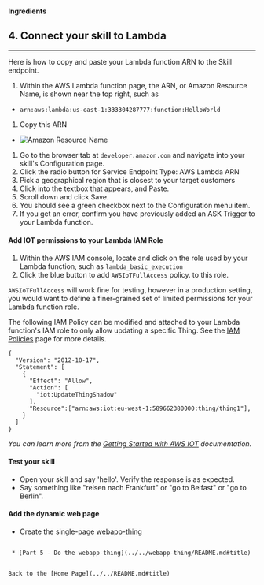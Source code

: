 #### Ingredients
## 4. Connect your skill to Lambda <a id="title"></a>
<hr />

Here is how to copy and paste your Lambda function ARN to the Skill endpoint.

1. Within the AWS Lambda function page, the ARN, or Amazon Resource Name, is shown near the top right, such as
 *  ``` arn:aws:lambda:us-east-1:333304287777:function:HelloWorld ```
1. Copy this ARN
 + ![Amazon Resource Name](https://m.media-amazon.com/images/G/01/cookbook/arn._TTH_.png)
1. Go to the browser tab at ```developer.amazon.com``` and navigate into your skill's Configuration page.
1. Click the radio button for Service Endpoint Type: AWS Lambda ARN
1. Pick a geographical region that is closest to your target customers
1. Click into the textbox that appears, and Paste.
1. Scroll down and click Save.
1. You should see a green checkbox next to the Configuration menu item.
1. If you get an error, confirm you have previously added an ASK Trigger to your Lambda function.



#### Add IOT permissions to your Lambda IAM Role

1. Within the AWS IAM console, locate and click on the role used by your Lambda function, such as ```lambda_basic_execution```
1. Click the blue button to add ```AWSIoTFullAccess``` policy. to this role.

```AWSIoTFullAccess``` will work fine for testing, however in a production setting, you would want to define a finer-grained set of limited permissions for your Lambda function role.

The following IAM Policy can be modified and attached to your Lambda function's IAM role to only allow updating a specific Thing.
See the [IAM Policies](../IAM_POLICIES.md) page for more details.

```
{
  "Version": "2012-10-17",
  "Statement": [
    {
      "Effect": "Allow",
      "Action": [
        "iot:UpdateThingShadow"
      ],
      "Resource":["arn:aws:iot:eu-west-1:589662380000:thing/thing1"],
    }
  ]
}
```

 *You can learn more from the [Getting Started with AWS IOT](https://aws.amazon.com/iot-platform/getting-started/) documentation.*


#### Test your skill

* Open your skill and say 'hello'.  Verify the response is as expected.
* Say something like "reisen nach Frankfurt" or "go to Belfast" or "go to Berlin".


#### Add the dynamic web page
 * Create the single-page [webapp-thing](../webapp-thing/README.md#title)

 ```

  * [Part 5 - Do the webapp-thing](../../webapp-thing/README.md#title)


Back to the [Home Page](../../README.md#title)
